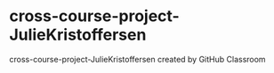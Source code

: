 # cross-course-project-JulieKristoffersen
cross-course-project-JulieKristoffersen created by GitHub Classroom
